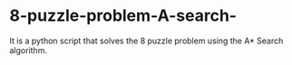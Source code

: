 # 8-puzzle-problem-A-search-
It is a python script that solves the 8 puzzle problem using the A* Search algorithm.
